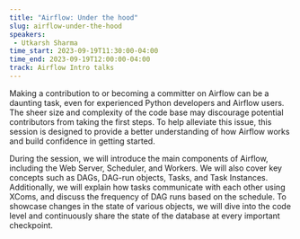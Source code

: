 ```yaml
---
title: "Airflow: Under the hood"
slug: airflow-under-the-hood
speakers:
 - Utkarsh Sharma
time_start: 2023-09-19T11:30:00-04:00
time_end: 2023-09-19T12:00:00-04:00
track: Airflow Intro talks
---
```


Making a contribution to or becoming a committer on Airflow can be a daunting task, even for experienced Python developers and Airflow users. The sheer size and complexity of the code base may discourage potential contributors from taking the first steps. To help alleviate this issue, this session is designed to provide a better understanding of how Airflow works and build confidence in getting started.
 
During the session, we will introduce the main components of Airflow, including the Web Server, Scheduler, and Workers. We will also cover key concepts such as DAGs, DAG-run objects, Tasks, and Task Instances. Additionally, we will explain how tasks communicate with each other using XComs, and discuss the frequency of DAG runs based on the schedule. To showcase changes in the state of various objects, we will dive into the code level and continuously share the state of the database at every important checkpoint.